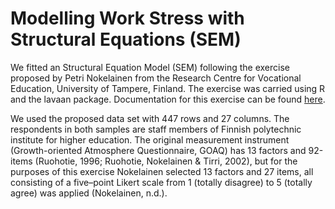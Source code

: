 # Modelling Work Stress with Structural Equations (SEM)

We fitted an Structural Equation Model (SEM) following the exercise proposed by Petri Nokelainen from the Research Centre for Vocational Education, University of Tampere, Finland. The exercise was carried using R and the lavaan package. Documentation for this exercise can be found [here](https://www.scribd.com/document/222003310/Sem-Exercise-v2-5). 

We used the proposed data set with 447 rows and 27 columns. The respondents in both samples are staff members of Finnish polytechnic institute for higher education. The original measurement instrument (Growth-oriented Atmosphere Questionnaire, GOAQ) has 13 factors and 92-items (Ruohotie, 1996; Ruohotie, Nokelainen & Tirri, 2002), but for the purposes of this exercise Nokelainen selected 13 factors and 27 items, all consisting of a five–point Likert scale from 1 (totally disagree) to 5 (totally agree) was applied (Nokelainen, n.d.).
